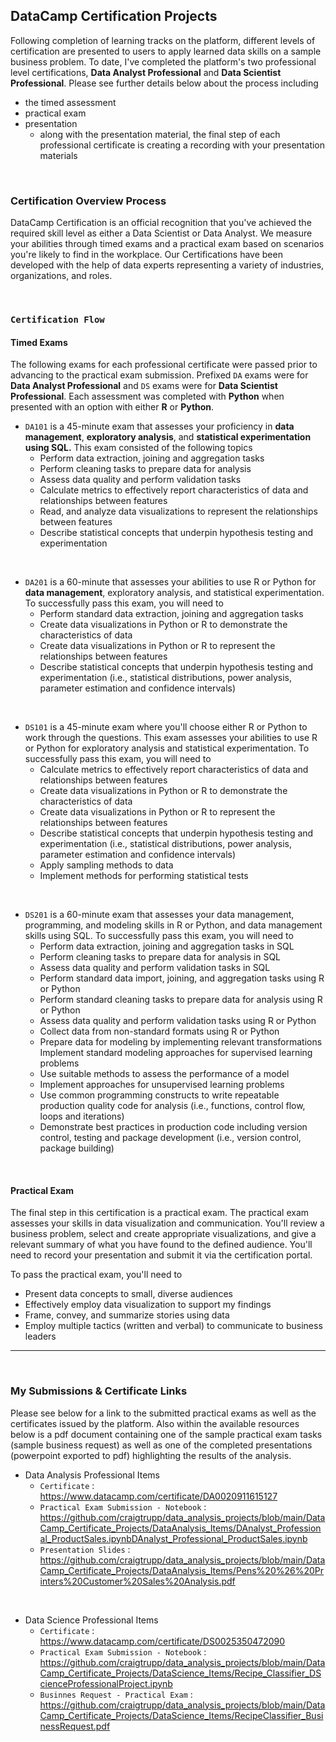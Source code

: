 ## **DataCamp Certification Projects**

Following completion of learning tracks on the platform, different levels of certification are presented to users to apply learned data skills on a sample business problem. To date, I've completed the platform's two professional level certifications, **Data Analyst Professional** and **Data Scientist Professional**. Please see further details below about the process including 
* the timed assessment
* practical exam
* presentation
    * along with the presentation material, the final step of each professional certificate is creating a recording with your presentation materials

<br>

### Certification Overview Process
DataCamp Certification is an official recognition that you've achieved the required skill level as either a Data Scientist or Data Analyst. We measure your abilities through timed exams and a practical exam based on scenarios you're likely to find in the workplace. Our Certifications have been developed with the help of data experts representing a variety of industries, organizations, and roles.

<br>

### `Certification Flow`
#### **Timed Exams**
The following exams for each professional certificate were passed prior to advancing to the practical exam submission. Prefixed `DA` exams were for **Data Analyst Professional** and `DS` exams were for **Data Scientist Professional**. Each assessment was completed with **Python** when presented with an option with either **R** or **Python**.

* `DA101` is a 45-minute exam that assesses your proficiency in **data management**, **exploratory analysis**, and **statistical experimentation using SQL.** This exam consisted of the following topics
    * Perform data extraction, joining and aggregation tasks
    * Perform cleaning tasks to prepare data for analysis
    * Assess data quality and perform validation tasks
    * Calculate metrics to effectively report characteristics of data and relationships between features
    * Read, and analyze data visualizations to represent the relationships between features
    * Describe statistical concepts that underpin hypothesis testing and experimentation

<br>

* `DA201` is a 60-minute that assesses your abilities to use R or Python for **data management**, exploratory analysis, and statistical experimentation. To successfully pass this exam, you will need to
    * Perform standard data extraction, joining and aggregation tasks
    * Create data visualizations in Python or R to demonstrate the characteristics of data
    * Create data visualizations in Python or R to represent the relationships between features
    * Describe statistical concepts that underpin hypothesis testing and experimentation (i.e., statistical distributions, power analysis, parameter estimation and confidence intervals)

<br>

* `DS101` is a 45-minute exam where you'll choose either R or Python to work through the questions. This exam assesses your abilities to use R or Python for exploratory analysis and statistical experimentation. To successfully pass this exam, you will need to
    * Calculate metrics to effectively report characteristics of data and relationships between features
    * Create data visualizations in Python or R to demonstrate the characteristics of data
    * Create data visualizations in Python or R to represent the relationships between features
    * Describe statistical concepts that underpin hypothesis testing and experimentation (i.e., statistical distributions, power analysis, parameter estimation and confidence intervals)
    * Apply sampling methods to data
    * Implement methods for performing statistical tests

<br>

* `DS201` is a 60-minute exam that assesses your data management, programming, and modeling skills in R or Python, and data management skills using SQL. To successfully pass this exam, you will need to 
    * Perform data extraction, joining and aggregation tasks in SQL
    * Perform cleaning tasks to prepare data for analysis in SQL
    * Assess data quality and perform validation tasks in SQL
    * Perform standard data import, joining, and aggregation tasks using R or Python
    * Perform standard cleaning tasks to prepare data for analysis using R or Python
    * Assess data quality and perform validation tasks using R or Python
    * Collect data from non-standard formats using R or Python
    * Prepare data for modeling by implementing relevant transformations Implement standard modeling approaches for supervised learning problems
    * Use suitable methods to assess the performance of a model
    * Implement approaches for unsupervised learning problems
    * Use common programming constructs to write repeatable production quality code for analysis (i.e., functions, control flow, loops and iterations)
    * Demonstrate best practices in production code including version control, testing and package development (i.e., version control, package building)

<br>

#### **Practical Exam**
The final step in this certification is a practical exam. The practical exam assesses your skills in data visualization and communication. You'll review a business problem, select and create appropriate visualizations, and give a relevant summary of what you have found to the defined audience. You'll need to record your presentation and submit it via the certification portal. 

To pass the practical exam, you'll need to
* Present data concepts to small, diverse audiences
* Effectively employ data visualization to support my findings
* Frame, convey, and summarize stories using data
* Employ multiple tactics (written and verbal) to communicate to business leaders

---

<br>

### My Submissions & Certificate Links
Please see below for a link to the submitted practical exams as well as the certificates issued by the platform. Also within the available resources below is a pdf document containing one of the sample practical exam tasks (sample business request) as well as one of the completed presentations (powerpoint exported to pdf) highlighting the results of the analysis.


* Data Analysis Professional Items
    * `Certificate` : https://www.datacamp.com/certificate/DA0020911615127
    * `Practical Exam Submission - Notebook` : https://github.com/craigtrupp/data_analysis_projects/blob/main/DataCamp_Certificate_Projects/DataAnalysis_Items/DAnalyst_Professional_ProductSales.ipynbDAnalyst_Professional_ProductSales.ipynb
    * `Presentation Slides` : https://github.com/craigtrupp/data_analysis_projects/blob/main/DataCamp_Certificate_Projects/DataAnalysis_Items/Pens%20%26%20Printers%20Customer%20Sales%20Analysis.pdf

<br>

* Data Science Professional Items
    * `Certificate` : https://www.datacamp.com/certificate/DS0025350472090
    * `Practical Exam Submission - Notebook` : https://github.com/craigtrupp/data_analysis_projects/blob/main/DataCamp_Certificate_Projects/DataScience_Items/Recipe_Classifier_DScienceProfessionalProject.ipynb
    * `Businnes Request - Practical Exam` : https://github.com/craigtrupp/data_analysis_projects/blob/main/DataCamp_Certificate_Projects/DataScience_Items/RecipeClassifier_BusinessRequest.pdf





